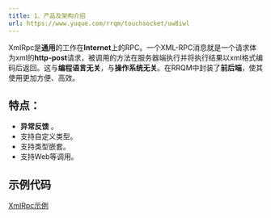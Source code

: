 ```yaml
---
title: 1、产品及架构介绍
url: https://www.yuque.com/rrqm/touchsocket/uw8iwl
---
```


XmlRpc是**通用**的工作在**Internet**上的RPC。一个XML-RPC消息就是一个请求体为xml的**http-post**请求，被调用的方法在服务器端执行并将执行结果以xml格式编码后返回。这与**编程语言无关**，与**操作系统无关**。在RRQM中封装了**前后端**，使其使用更加方便、高效。

<a name="C6IwW"></a>

## 特点：

- **异常反馈** 。
- 支持自定义类型。
- 支持类型嵌套。
- 支持Web等调用。

<a name="y57dN"></a>

## 示例代码

[XmlRpc示例](https://gitee.com/RRQM_Home/RRQMBox/tree/master/%E8%AF%B4%E6%98%8E%E6%96%87%E6%A1%A3%E7%A4%BA%E4%BE%8B/XmlRpc%E7%A4%BA%E4%BE%8B)
